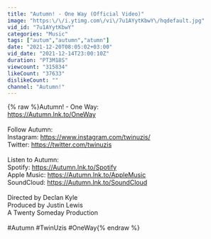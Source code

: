 ```yaml
---
title: "Autumn! - One Way (Official Video)"
image: "https:\/\/i.ytimg.com\/vi\/7u1AYytKbwY\/hqdefault.jpg"
vid_id: "7u1AYytKbwY"
categories: "Music"
tags: ["autum","autumn","atumn"]
date: "2021-12-20T08:05:02+03:00"
vid_date: "2021-12-14T23:00:10Z"
duration: "PT3M18S"
viewcount: "315834"
likeCount: "37633"
dislikeCount: ""
channel: "Autumn!"
---
```

{% raw %}Autumn! - One Way:<br /><a rel="nofollow" target="blank" href="https://Autumn.lnk.to/OneWay">https://Autumn.lnk.to/OneWay</a><br /><br />Follow Autumn: <br />Instagram: <a rel="nofollow" target="blank" href="https://www.instagram.com/twinuzis/">https://www.instagram.com/twinuzis/</a><br />Twitter: <a rel="nofollow" target="blank" href="https://twitter.com/twinuzis">https://twitter.com/twinuzis</a><br /><br />Listen to Autumn:<br />Spotify: <a rel="nofollow" target="blank" href="https://Autumn.lnk.to/Spotify">https://Autumn.lnk.to/Spotify</a><br />Apple Music: <a rel="nofollow" target="blank" href="https://Autumn.lnk.to/AppleMusic">https://Autumn.lnk.to/AppleMusic</a><br />SoundCloud: <a rel="nofollow" target="blank" href="https://Autumn.lnk.to/SoundCloud">https://Autumn.lnk.to/SoundCloud</a><br /><br />Directed by Declan Kyle<br />Produced by Justin Lewis<br />A Twenty Someday Production<br /><br />#Autumn #TwinUzis #OneWay{% endraw %}
